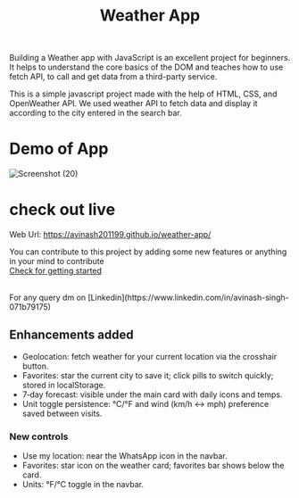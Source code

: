 # <h1 align="center">Weather App</h1>

<br>

Building a Weather app with JavaScript is an excellent project for beginners. It helps to understand the core basics of the DOM and teaches how to use fetch API, to call and get data from a third-party service.<br>

This is a simple javascript project made with the help of HTML, CSS, and OpenWeather API. We used weather API to fetch data and display it according to the city entered in the search bar.



# Demo of App

![Screenshot (20)](https://user-images.githubusercontent.com/90332218/194750372-b524eec3-5ef9-4f0c-b82b-770ec8850fc1.png)


# check out live 
Web Url: https://avinash201199.github.io/weather-app/

You can contribute to this project by adding some new features or anything in your mind to contribute <br>
[Check for getting started](https://github.com/avinash201199/weather-app/blob/main/CONTRIBUTING.md)

<br> 
For any query dm on  [Linkedin](https://www.linkedin.com/in/avinash-singh-071b79175)

## Enhancements added

- Geolocation: fetch weather for your current location via the crosshair button.
- Favorites: star the current city to save it; click pills to switch quickly; stored in localStorage.
- 7‑day forecast: visible under the main card with daily icons and temps.
- Unit toggle persistence: °C/°F and wind (km/h ↔ mph) preference saved between visits.

### New controls
- Use my location: near the WhatsApp icon in the navbar.
- Favorites: star icon on the weather card; favorites bar shows below the card.
- Units: °F/°C toggle in the navbar.
